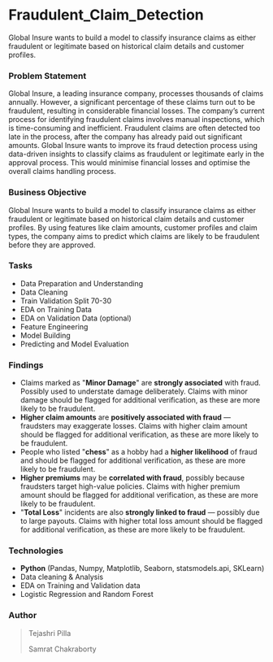 # Fraudulent_Claim_Detection
Global Insure wants to build a model to classify insurance claims as either fraudulent or legitimate based on historical claim details and customer profiles.

### Problem Statement

Global Insure, a leading insurance company, processes thousands of claims annually. However, a significant percentage of these claims turn out to be fraudulent, resulting in considerable financial losses. The company’s current process for identifying fraudulent claims involves manual inspections, which is time-consuming and inefficient. Fraudulent claims are often detected too late in the process, after the company has already paid out significant amounts. Global Insure wants to improve its fraud detection process using data-driven insights to classify claims as fraudulent or legitimate early in the approval process. This would minimise financial losses and optimise the overall claims handling process.

### Business Objective
Global Insure wants to build a model to classify insurance claims as either fraudulent or legitimate based on historical claim details and customer profiles. By using features like claim amounts, customer profiles and claim types, the company aims to predict which claims are likely to be fraudulent before they are approved.

### Tasks

- Data Preparation and Understanding
- Data Cleaning
- Train Validation Split 70-30
- EDA on Training Data
- EDA on Validation Data (optional)
- Feature Engineering
- Model Building
- Predicting and Model Evaluation

### Findings

- Claims marked as "**Minor Damage**" are **strongly associated** with fraud. Possibly used to understate damage deliberately. Claims with
minor damage should be flagged for additional verification, as these are more likely to be fraudulent.
- **Higher claim amounts** are **positively associated with fraud** — fraudsters may exaggerate losses. Claims with higher claim amount
should be flagged for additional verification, as these are more likely to be fraudulent.
- People who listed "**chess**" as a hobby had a **higher likelihood** of fraud and should be flagged for additional verification, as these are
more likely to be fraudulent.
- **Higher premiums** may be **correlated with fraud**, possibly because fraudsters target high-value policies. Claims with higher premium
amount should be flagged for additional verification, as these are more likely to be fraudulent.
- "**Total Loss**" incidents are also **strongly linked to fraud** — possibly due to large payouts. Claims with higher total loss amount should
be flagged for additional verification, as these are more likely to be fraudulent. 

### Technologies
- **Python** (Pandas, Numpy, Matplotlib, Seaborn, statsmodels.api, SKLearn)
- Data cleaning & Analysis
- EDA on Training and Validation data
- Logistic Regression and Random Forest

### Author
 > Tejashri Pilla
> 
 > Samrat Chakraborty

